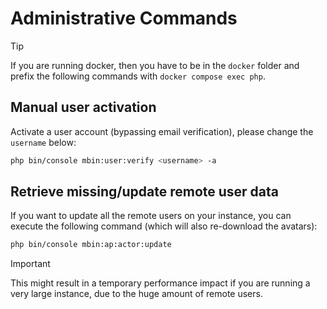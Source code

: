 # Administrative Commands

> [!TIP]
> If you are running docker, then you have to be in the `docker` folder and prefix the following commands with
> `docker compose exec php`.

## Manual user activation

Activate a user account (bypassing email verification), please change the `username` below:

```bash
php bin/console mbin:user:verify <username> -a
```

## Retrieve missing/update remote user data

If you want to update all the remote users on your instance, you can execute the following command (which will also re-download the avatars):

```bash
php bin/console mbin:ap:actor:update
```

> [!IMPORTANT]
> This might result in a temporary performance impact if you are running a very large instance, due to the huge amount of remote users.
